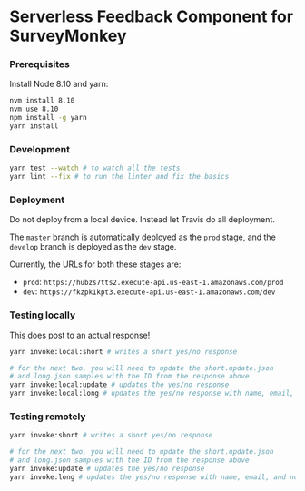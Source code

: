 # Serverless Feedback Component for SurveyMonkey

### Prerequisites

Install Node 8.10 and yarn:

```sh
nvm install 8.10
nvm use 8.10
npm install -g yarn
yarn install
```

### Development

```sh
yarn test --watch # to watch all the tests
yarn lint --fix # to run the linter and fix the basics
```

### Deployment

Do not deploy from a local device. Instead let Travis do all deployment.

The `master` branch is automatically deployed as the `prod` stage, and the
`develop` branch is deployed as the `dev` stage.

Currently, the URLs for both these stages are:

* `prod`: `https://hubzs7tts2.execute-api.us-east-1.amazonaws.com/prod`
* `dev`: `https://fkzpk1kpt3.execute-api.us-east-1.amazonaws.com/dev`

### Testing locally

This does post to an actual response!

```sh
yarn invoke:local:short # writes a short yes/no response

# for the next two, you will need to update the short.update.json
# and long.json samples with the ID from the response above
yarn invoke:local:update # updates the yes/no response
yarn invoke:local:long # updates the yes/no response with name, email, and note
```

### Testing remotely

```sh
yarn invoke:short # writes a short yes/no response

# for the next two, you will need to update the short.update.json
# and long.json samples with the ID from the response above
yarn invoke:update # updates the yes/no response
yarn invoke:long # updates the yes/no response with name, email, and note
```
